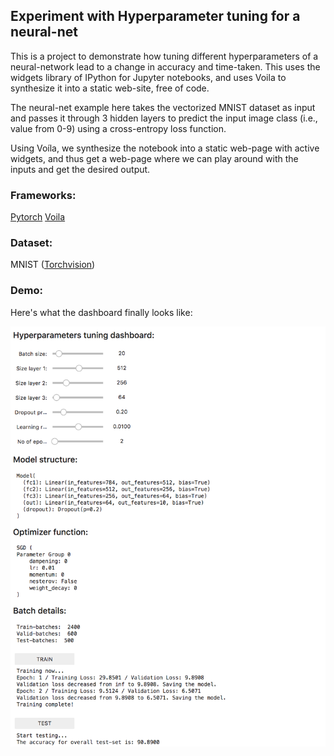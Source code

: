 ## Experiment with Hyperparameter tuning for a neural-net

This is a project to demonstrate how tuning different hyperparameters of a neural-network lead to a change in accuracy and time-taken. This uses the widgets library of IPython for Jupyter notebooks, and uses Voila to synthesize it into a static web-site, free of code.

The neural-net example here takes the vectorized MNIST dataset as input and passes it through 3 hidden layers to predict the input image class (i.e., value from 0-9) using a cross-entropy loss function.

Using Voíla, we synthesize the notebook into a static web-page with active widgets, and thus get a web-page where we can play around with the inputs and get the desired output.

### Frameworks:
[Pytorch](https://github.com/pytorch/pytorch)
[Voila](https://github.com/QuantStack/voila)

### Dataset:
MNIST ([Torchvision](https://pytorch.org/docs/stable/_modules/torchvision/datasets/mnist.html))

### Demo:
Here's what the dashboard finally looks like:  
  
![alt text](https://github.com/goelakash/Hyperparameter-Tuning-With-Voila/blob/master/images/dashboard.png)